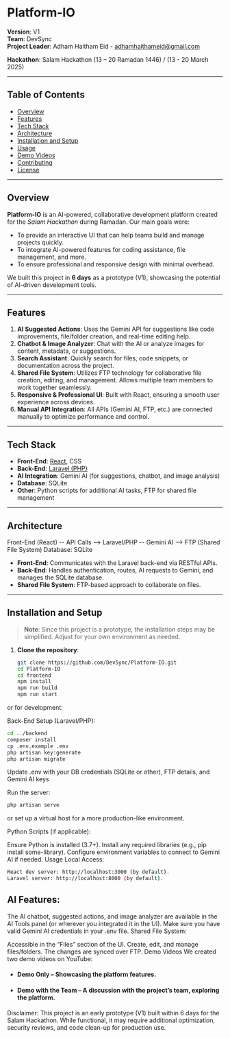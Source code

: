 # Platform-IO

**Version**: V1  
**Team**: DevSync  
**Project Leader**: Adham Haitham Eid - adhamhaithameid@gmail.com

**Hackathon**: Salam Hackathon (13 – 20 Ramadan 1446) / (13 - 20 March 2025)

---

## Table of Contents
- [Overview](#overview)
- [Features](#features)
- [Tech Stack](#tech-stack)
- [Architecture](#architecture)
- [Installation and Setup](#installation-and-setup)
- [Usage](#usage)
- [Demo Videos](#demo-videos)
- [Contributing](#contributing)
- [License](#license)

---

## Overview
**Platform-IO** is an AI-powered, collaborative development platform created for the *Salam Hackathon* during Ramadan. Our main goals were:
- To provide an interactive UI that can help teams build and manage projects quickly.
- To integrate AI-powered features for coding assistance, file management, and more.
- To ensure professional and responsive design with minimal overhead.

We built this project in **6 days** as a prototype (V1), showcasing the potential of AI-driven development tools.

---

## Features
1. **AI Suggested Actions**: Uses the Gemini API for suggestions like code improvements, file/folder creation, and real-time editing help.
2. **Chatbot & Image Analyzer**: Chat with the AI or analyze images for content, metadata, or suggestions.
3. **Search Assistant**: Quickly search for files, code snippets, or documentation across the project.
4. **Shared File System**: Utilizes FTP technology for collaborative file creation, editing, and management. Allows multiple team members to work together seamlessly.
5. **Responsive & Professional UI**: Built with React, ensuring a smooth user experience across devices.
6. **Manual API Integration**: All APIs (Gemini AI, FTP, etc.) are connected manually to optimize performance and control.

---

## Tech Stack
- **Front-End**: [React](https://reactjs.org/), CSS
- **Back-End**: [Laravel (PHP)](https://laravel.com/)
- **AI Integration**: Gemini AI (for suggestions, chatbot, and image analysis)
- **Database**: SQLite
- **Other**: Python scripts for additional AI tasks, FTP for shared file management

---

## Architecture
Front-End (React) -- API Calls --> Laravel/PHP -- Gemini AI --> FTP (Shared File System) Database: SQLite

- **Front-End**: Communicates with the Laravel back-end via RESTful APIs.
- **Back-End**: Handles authentication, routes, AI requests to Gemini, and manages the SQLite database.
- **Shared File System**: FTP-based approach to collaborate on files.

---

## Installation and Setup

> **Note**: Since this project is a prototype, the installation steps may be simplified. Adjust for your own environment as needed.

1. **Clone the repository**:
   ```bash
   git clone https://github.com/DevSync/Platform-IO.git
   cd Platform-IO
   cd frontend
   npm install
   npm run build
   npm run start
    ```
or for development:

Back-End Setup (Laravel/PHP):

```bash
cd ../backend
composer install
cp .env.example .env
php artisan key:generate
php artisan migrate
```

Update .env with your DB credentials (SQLite or other), FTP details, and Gemini AI keys

Run the server:

```bash
php artisan serve
```
or set up a virtual host for a more production-like environment.

Python Scripts (if applicable):

Ensure Python is installed (3.7+).
Install any required libraries (e.g., pip install some-library).
Configure environment variables to connect to Gemini AI if needed.
Usage
Local Access:
```bash
React dev server: http://localhost:3000 (by default).
Laravel server: http://localhost:8000 (by default).
```
## AI Features:

The AI chatbot, suggested actions, and image analyzer are available in the AI Tools panel (or wherever you integrated it in the UI).
Make sure you have valid Gemini AI credentials in your .env file.
Shared File System:

Accessible in the “Files” section of the UI.
Create, edit, and manage files/folders. The changes are synced over FTP.
Demo Videos
We created two demo videos on YouTube:

* #### Demo Only – Showcasing the platform features.

* #### Demo with the Team – A discussion with the project’s team, exploring the platform.

Disclaimer: This project is an early prototype (V1) built within 6 days for the Salam Hackathon. While functional, it may require additional optimization, security reviews, and code clean-up for production use.
